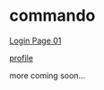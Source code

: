 # commando

[Login Page 01](https://satyamrai0510.github.io/commando/login_page_01)

[profile](https://satyamrai0510.github.io/commando/profile/)

more coming soon...
